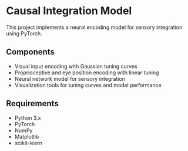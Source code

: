 # Causal Integration Model

This project implements a neural encoding model for sensory integration using PyTorch.

## Components
- Visual input encoding with Gaussian tuning curves
- Proprioceptive and eye position encoding with linear tuning
- Neural network model for sensory integration
- Visualization tools for tuning curves and model performance

## Requirements
- Python 3.x
- PyTorch
- NumPy
- Matplotlib
- scikit-learn